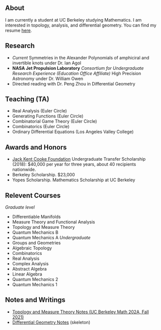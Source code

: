 ## About
I am currently a student at UC Berkeley studying Mathematics. I am interested in topology, analysis, and differential geometry. You can find my resume [here](Resume.pdf). 

## Research 
- *Current* Symmetries in the Alexander Polynomials of amphiciral and invertible knots under Dr. Ian Agol
- **NASA Jet Propulsion Laboratory** *Consortium for Undergraduate Research Experience (Education Office Affiliate)* High Precision Astronomy under Dr. William Owen 
- Directed reading with Dr. Peng Zhou in Differential Geometry

## Teaching (TA)
- Real Analysis (Euler Circle)
- Generating Functions (Euler Circle)
- Combinatorial Game Theory (Euler Circle)
- Combinatorics (Euler Circle)
- Ordinary Differential Equations (Los Angeles Valley College)

## Awards and Honors
- [Jack Kent Cooke Foundation](https://jkcf.org) Undergraduate Transfer
  Scholarship (2018): $40,000 per year for three years, about 40 recipients
  nationwide.
- Berkeley Scholarship. $23,000
- Yopes Scholarship. Mathematics Scholarship at UC Berkeley

## Relevent Courses
*Graduate level*
- Differentiable Manifolds 
- Measure Theory and Functional Analysis
- Topology and Measure Theory 
- Quantum Mechanics B
- Quantum Mechanics A
*Undergraduate*
- Groups and Geometries
- Algebraic Topology
- Combinatorics
- Real Analysis
- Complex Analysis
- Abstract Algebra
- Linear Algebra
- Quantum Mechanics 2
- Quantum Mechanics 1

## Notes and Writings
- [Topology and Measure Theory Notes (UC Berkeley Math 202A, Fall 2021)](Topology_and_Measure_Theory_Notes.pdf)
- [Differential Geometry Notes](Differentiable_Manifolds_Notes.pdf) (skeleton)
